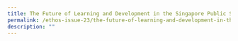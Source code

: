 ```yaml
---
title: The Future of Learning and Development in the Singapore Public Service
permalink: /ethos-issue-23/the-future-of-learning-and-development-in-the-singapore-public-service/
description: ""
---
```

